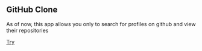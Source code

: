 ## GitHub Clone

As of now, this app allows you only to search for profiles on github and view their repositories

[Try](https://s-ashwin.github.io/github/)

